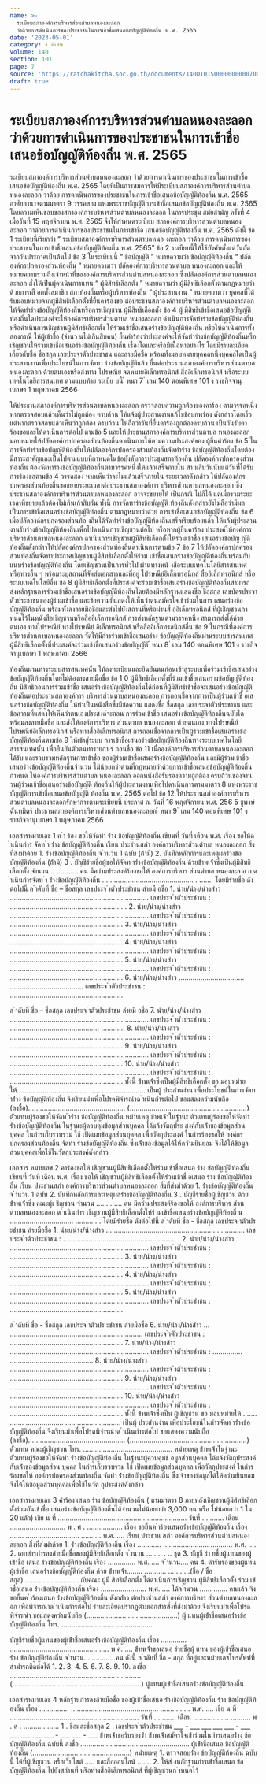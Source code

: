 ```yaml
---
name: >-
  ระเบียบสภาองค์การบริหารส่วนตำบลหนองละลอก
  ว่าด้วยการดำเนินการของประชาชนในการเข้าชื่อเสนอข้อบัญญัติท้องถิ่น พ.ศ. 2565
date: '2023-05-01'
category: ง พิเศษ
volume: 140
section: 101
page: 7
source: 'https://ratchakitcha.soc.go.th/documents/140D101S0000000000700.pdf'
draft: true
---
```


# ระเบียบสภาองค์การบริหารส่วนตำบลหนองละลอก ว่าด้วยการดำเนินการของประชาชนในการเข้าชื่อเสนอข้อบัญญัติท้องถิ่น พ.ศ. 2565

ระเบียบสภาองค์การบริหารส่วนตำบลหนองละลอก ว่าด้วยการดาเนินการของประชาชนในการเข้าชื่อเสนอข้อบัญญัติท้องถิ่น พ.ศ. 2565 โดยที่เป็นการสมควรให้มีระเบียบสภาองค์การบริหารส่วนตำบลหนองละลอก ว่าด้วย การดาเนินการของประชาชนในการเข้าชื่อเสนอข้อบัญญัติท้องถิ่น พ.ศ. 2565 อาศัยอานาจตามมาตรา 9 วรรคสอง แห่งพระราชบัญญัติการเข้าชื่อเสนอข้อบัญญัติท้องถิ่น พ.ศ. 2565 โดยความเห็นชอบของสภาองค์การบริหารส่วนตาบลหนองละลอก ในการประชุม สมัยสามัญ ครั้งที่ 4 เมื่อวันที่ 15 พฤศจิกายน พ.ศ. 2565 จึงให้กำหนดระเบียบ สภาองค์การบริหารส่วนตำบลหนองละลอก ว่าด้วยการดำเนินการของประชาชนในการเข้าชื่อ เสนอข้อบัญญัติท้องถิ่น พ.ศ. 2565 ดังนี้ ข้อ 1 ระเบียบนี้เรียกว่า “ ระเบียบสภาองค์การบริหารส่วนตาบลหนอ งละลอก ว่าด้วย การดาเนินการของประชาชนในการเข้าชื่อเสนอข้อบัญญัติท้องถิ่น พ.ศ. 2565” ข้อ 2 ระเบียบนี้ให้ใช้บังคับตั้งแต่วันถัดจากวันประกาศเป็นต้นไป ข้อ 3 ในระเบียบนี้ “ ข้อบัญญัติ ” หมายความว่า ข้อบัญญัติท้องถิ่น “ ปลัดองค์กรปกครองส่วนท้องถิ่น ” หมายความว่า ปลัดองค์การบริหารส่วนตำบล หนองละลอก และให้หมายความรวมถึงเจ้าหน้าที่ขององค์การบริหารส่วนตำบลหนองละลอก ซึ่งปลัดองค์การส่วนตาบลหนองละลอก สั่งให้เป็นผู้ดาเนินการแทน “ ผู้มีสิทธิเลือกตั้ง ” หมายความว่า ผู้มีสิทธิเลือกตั้งตามกฎหมายว่าด้วยการเลื อกตั้งสมาชิก สภาท้องถิ่นหรือผู้บริหารท้องถิ่น “ ผู้ประสานงาน ” หมายความว่า บุคคลที่ได้รับมอบหมายจากผู้มีสิทธิเลือกตั้งที่ยื่นคาร้องขอ ต่อประธานสภาองค์การบริหารส่วนตาบลหนองละลอก ให้จัดทำร่างข้อบัญญัติท้องถิ่นหรือการเชิญชวน ผู้มีสิทธิเลือกตั้ง ข้อ 4 ผู้ มีสิทธิเข้าชื่อเสนอข้อบัญญัติท้องถิ่นใดประสงค์จะให้องค์การบริหารส่วนตาบล หนองละลอก ดำเนินการจัดทำร่างข้อบัญญัติท้องถิ่นหรือดำเนินการเชิญชวนผู้มีสิทธิเลือกตั้ง ให้ร่วมเข้าชื่อเสนอร่างข้อบัญญัติท้องถิ่น หรือให้ดาเนินการทั้งสองกรณี ให้ผู้เข้าชื่อ (จำนว นไม่เกินสิบคน) ยื่นคำร้องว่าประสงค์จะให้จัดทำร่างข้อบัญญัติท้องถิ่นหรือเชิญชวนให้ร่วมเข้าชื่อเสนอร่างข้อบัญญัติท้องถิ่น เรื่องใดและหรือมีเนื้อหาอย่างไร โดยมีรายละเอียดเกี่ยวกับชื่อ ชื่อสกุล เลขประจาตัวประชาชน และลายมือชื่อ พร้อมทั้งมอบหมายบุคคลหนึ่งบุคคลใดเป็นผู้ประสานงานเพื่อประโยชน์ในการจัดทา ร่างข้อบัญญัติแล้ว ยื่นต่อประธานสภาองค์การบริหารส่วนตาบลหนองละลอก ด้วยตนเองหรือส่งทาง ไปรษณีย์ จดหมายอิเล็กทรอนิกส์ สื่ออิเล็กทรอนิกส์ หรือระบบเทคโนโลยีสารสนเทศ ตามแบบท้าย ระเบีย บนี้ ้ หนา 7 ่ เลม 140 ตอนพิเศษ 101 ง ราชกิจจานุเบกษา 1 พฤษภาคม 2566

ให้ประธานสภาองค์การบริหารส่วนตาบลหนองละลอก ตรวจสอบความถูกต้องของคาร้อง ตามวรรคหนึ่ง หากตรวจสอบแล้วเห็นว่าไม่ถูกต้อง ครบถ้วน ให้แจ้งผู้ประสานงานแก้ไขข้อบกพร่อง ดังกล่าวโดยเร็ว แต่หากตรวจสอบแล้วเห็นว่าถูกต้อง ครบถ้วน ให้ถือว่าวันที่ยื่นคาร้องถูกต้องครบถ้วน เป็นวันรับคาร้องขอและให้ดาเนินการต่อไป ตามข้อ 5 และให้ประธานสภาองค์การบริหารส่วนตาบล หนองละลอก มอบหมายให้ปลัดองค์กรปกครองส่วนท้องถิ่นดาเนินการให้ตามความประสงค์ของ ผู้ยื่นคำร้อง ข้อ 5 ในการจัดทำร่างข้อบัญญัติท้องถิ่นให้ปลัดองค์กรปกครองส่วนท้องถิ่นจัดทำร่าง ข้อบัญญัติท้องถิ่นโดยต้องมีสาระสาคัญและเป็นไปตามแบบที่กาหนดในข้อบังคับการประชุมสภาท้องถิ่น ปลัดองค์กรปกครองส่วนท้องถิ่น ต้องจัดทาร่างข้อบัญญัติท้องถิ่นตามวรรคหนึ่งให้แล้วเสร็จภายใน สา มสิบวันนับแต่วันที่ได้รับการร้องขอตามข้อ 4 วรรคสอง หากเห็นว่าจะไม่แล้วเสร็จภายใน ระยะเวลาดังกล่าว ให้ปลัดองค์กรปกครองส่วนท้องถิ่นขอขยายระยะเวลาต่อประธานสภาองค์การ บริหารส่วนตาบลหนองละลอก ซึ่งประธานสภาองค์การบริหารส่วนตาบลหนองละลอก อาจจะขยายให้ เป็นกรณี ไปก็ได้ แต่เมื่อรวมระยะเวลาที่ขยายแล้วต้องไม่เกินเก้าสิบวัน ทั้งนี้ การจัดทาร่างข้อบัญญัติ ท้องถิ่นดังกล่าวยังไม่ถือว่ามีผลเป็นการเข้าชื่อเสนอร่างข้อบัญญัติท้องถิ่น ตามกฎหมายว่าด้วย การเข้าชื่อเสนอข้อบัญญัติท้องถิ่น ข้อ 6 เมื่อปลัดองค์กรปกครองส่วนท้อ งถิ่นได้จัดทำร่างข้อบัญญัติท้องถิ่นเสร็จเรียบร้อยแล้ว ให้แจ้งผู้ประสานงานรับร่างข้อบัญญัติท้องถิ่นเพื่อไปดาเนินการเชิญชวนต่อไป หรือหากผู้ยื่นคาร้อง ประสงค์ให้องค์การบริหารส่วนตาบลหนองละลอก ดาเนินการเชิญชวนผู้มีสิทธิเลือกตั้งให้ร่วมเข้าชื่อ เสนอร่างข้อบัญ ญัติท้องถิ่นดังกล่าวให้ปลัดองค์กรปกครองส่วนท้องถิ่นดาเนินการตามข้อ 7 ข้อ 7 ให้ปลัดองค์กรปกครองส่วนท้องถิ่นจัดทาประกาศเชิญชวนผู้มีสิทธิเลือกตั้งให้ร่วม เข้าชื่อเสนอร่างข้อบัญญัติท้องถิ่นพร้อมกับแนบร่างข้อบัญญัติท้องถิ่น โดยเชิญชวนเป็นการทั่วไป ผ่านทางหนั งสือระบบเทคโนโลยีสารสนเทศ หรือทางอื่น ๆ พร้อมระบุสถานที่จัดส่งเอกสารและที่อยู่ ไปรษณีย์อิเล็กทรอนิกส์ สื่ออิเล็กทรอนิกส์ หรือระบบเทคโนโลยีอื่น ข้อ 8 ผู้มีสิทธิเลือกตั้งที่ประสงค์จะร่วมเข้าชื่อเสนอร่างข้อบัญญัติท้องถิ่นสามารถ ส่งหลักฐานการร่วมเข้าชื่อเสนอร่างข้อบัญญัติท้องถิ่นโดยต้องมีหลักฐานแสดงชื่อ ชื่อสกุล เลขบัตรประจาตัวประชาชนของผู้ร่วมเข้าชื่อ และข้อความที่แสดงให้เห็นว่าตนสมัครใจเข้าร่วมในการ เสนอร่างข้อบัญญัติท้องถิ่น พร้อมทั้งลงลายมือชื่อและส่งไปยังสถานที่หรือผ่านสื่ ออิเล็กทรอนิกส์ ที่ผู้เชิญชวนกาหนดไว้ในหนังสือเชิญชวนหรือสื่ออิเล็กทรอนิกส์ การส่งหลักฐานตามวรรคหนึ่ง สามารถส่งได้ด้วยตนเอง ทางไปรษณีย์ ทางไปรษณีย์ อิเล็กทรอนิกส์ หรือสื่ออิเล็กทรอนิกส์อื่น ข้อ 9 ในกรณีที่องค์การบริหารส่วนตาบลหนองละลอก จัดให้มีกำรร่วมเข้าชื่อเสนอร่าง ข้อบัญญัติท้องถิ่นผ่านระบบสารสนเทศ ผู้มีสิทธิเลือกตั้งที่ประสงค์จะร่วมเข้าชื่อเสนอร่างข้อบัญญัติ ้ หนา 8 ่ เลม 140 ตอนพิเศษ 101 ง ราชกิจจานุเบกษา 1 พฤษภาคม 2566

ท้องถิ่นผ่านทางระบบสารสนเทศนั้น ให้ลงทะเบียนและยืนยันตนก่อนเข้าสู่ระบบเพื่อร่วมเข้าชื่อเสนอร่าง ข้อบัญญัติท้องถิ่นโดยไม่ต้องลงลายมือชื่อ ข้อ 1 0 ผู้มีสิทธิเลือกตั้งที่ร่วมเข้าชื่อเสนอร่างข้อบัญญัติท้องถิ่น มีสิทธิถอนการร่วมเข้าชื่อ เสนอร่างข้อบัญญัติท้องถิ่นได้ก่อนที่ผู้มีสิทธิเข้าชื่อจะเสนอร่างข้อบัญญัติท้องถิ่นต่อประธานสภาองค์การ บริหารส่วนตาบลหนองละลอก การถอนชื่อจากการเป็นผู้ร่วมเข้าชื่ อเสนอร่างข้อบัญญัติท้องถิ่น ให้ทำเป็นหนังสือซึ่งมีข้อความ แสดงชื่อ ชื่อสกุล เลขประจาตัวประชาชน และข้อความที่แสดงให้เห็นว่าตนเองประสงค์จะถอน การร่วมเข้าชื่อ เสนอร่างข้อบัญญัติท้องถิ่นฉบับใด พร้อมลงลายมือชื่อ และส่งให้องค์การบริหาร ส่วนตาบล หนองละลอก ด้วยตนเอง ทางไปรษณีย์ ไปรษณีย์อิเล็กทรอนิกส์ หรือทางสื่ออิเล็กทรอนิกส์ การถอนชื่อจากการเป็นผู้ร่วมเข้าชื่อเสนอร่างข้อบัญญัติท้องถิ่นตามข้อ 9 ให้เข้าสู่ระบบ การเข้าชื่อเสนอร่างข้อบัญญัติท้องถิ่นทางระบบเทคโนโลยีสารสนเทศนั้น เพื่อยืนยันตัวตนทารายกา ร ถอนชื่อ ข้อ 11 เมื่อองค์การบริหารส่วนตาบลหนองละลอกได้รับ และรวบรวมหลักฐานการเข้าชื่อ ของผู้ร่วมเข้าชื่อเสนอร่างข้อบัญญัติท้องถิ่น และมีผู้ร่วมเข้าชื่อเสนอร่างข้อบัญญัติท้องถิ่นจำนวน ไม่น้อยกว่าตามที่กฎหมายว่าด้วยการเข้าชื่อเสนอข้อบัญญัติท้องถิ่นกาหนด ให้องค์การบริหารส่วนตาบล หนองละลอก ออกหนังสือรับรองความถูกต้อง ครบถ้วนของจานวนผู้ร่วมเข้าชื่อเสนอร่างข้อบัญญัติ ท้องถิ่นให้ผู้ประสานงานเพื่อไปดาเนินการตามมาตรา 8 แห่งพระราชบัญญัติการเข้าชื่อเสนอข้อบัญญัติ ท้องถิ่น พ.ศ. 2565 ต่อไป ข้อ 12 ให้ประธานสภำองค์การบริหารส่วนตาบลหนองละลอกรักษาการตามระเบียบนี้ ประกาศ ณ วันที่ 16 พฤศจิกายน พ.ศ. 256 5 ชูพงษ์ ฉันทมิตร์ ประธานสภาองค์การบริหารส่วนตำบลหนองละลอก ้ หนา 9 ่ เลม 140 ตอนพิเศษ 101 ง ราชกิจจานุเบกษา 1 พฤษภาคม 2566

เอกสารหมายเลข 1 ค ํา ร้อง ขอให้จัดทํา ร่ําง ข้อบัญญัติท้องถิ่น เขียนที่ วันที่ เดือน พ.ศ. เรื่อง ขอให้ด ําเนินกําร จัดท ํา ร่ําง ข้อบัญญัติท้องถิ่น เรียน ประธํานสภํา องค์การบริหารส่วนตำบล หนองละลอก สิ่งที่ส่งมําด้วย 1. ร่ํางข้อบัญญัติท้องถิ่น จ ํานวน 1 ฉบับ (ถ้ํามี) 2. บันทึกหลักกํารและเหตุผลร่ํางข้อบัญญัติท้องถิ่น (ถ้ํามี) 3 . บัญชีรํายชื่อผู้ขอให้จัดท ําร่ํางข้อบัญญัติท้องถิ่น ด้วยข้ําพเจ้ําซึ่งเป็นผู้มีสิทธิเลือกตั้ง จํานวน .. ........... คน มีควํามประสงค์ร้องขอให้ องค์การบริหาร ส่วนตำบล หนองละล อ ก ด ําเนินกํารจัดท ํา ร่ํางข้อบัญญัติท้องถิ่น .............................................. . ....... โดยมีรํายชื่อ ดังต่อไปนี้ ล ําดับที่ ชื่อ – ชื่อสกุล เลขประจ ําตัวประชําชน ลํายมื อชื่อ 1. นําย/นําง/นํางสําว ...................................................................... เลขประจ ําตัวประชําชน : ......................................................... . 2. นําย/นําง/นํางสําว ...................................................................... เลขประจ ําตัวประชําชน : ......................................................... 3. นําย/นําง/นํางสําว ...................................................................... เลขประจ ําตัวประชําชน : ......................................................... 4. นําย/นําง/นํางสําว ...................................................................... เลขประจ ําตัวประชําชน : ......................................................... 5. นําย/นําง/นํางสําว ...................................................................... เลขประจ ําตัวประชําชน : ......................................................... 6. นําย/นําง/นํางสําว ................................. ..................................... เลขประจ ําตัวประชําชน : .........................................................

ล ําดับที่ ชื่อ – ชื่อสกุล เลขประจ ําตัวประชําชน ลํายมื อชื่อ 7. นําย/นําง/นํางสําว ...................................................................... เลขประจ ําตัวประชําชน : ............................................. ............ 8. นําย/นําง/นํางสําว ...................................................................... เลขประจ ําตัวประชําชน : ......................................................... 9. นําย/นําง/นํางสําว ...................................................................... เลขประจ ําตัวประชําชน : ......................................................... 10. นําย/นําง/นํางสําว ...................................................................... เลขประจ ําตัวประชําชน : ......................................................... ทั้งนี้ ข้ําพเจ้ําซึ่งเป็นผู้มีสิทธิเลือกตั้ง ขอ มอบหมํายให้......... ...... ................... ..... ...................... เป็นผู้ ประสํานงําน เพื่อประโยชน์ในกํารจัดท ําร่ําง ข้อบัญญัติท้องถิ่น จึงเรียนมําเพื่อโปรดพิจํารณําด ําเนินกํารต่อไป ขอแสดงควํามนับถือ (ลงชื่อ)................................................. (...........................................................) ตัวแทนผู้ร้องขอให้จัดท ําร่ําง ข้อบัญญัติท้องถิ่น หมํายเหตุ ข้ําพเจ้ําในฐํานะ ตัวแทนผู้ร้องขอให้จัดทํา ร่ํางข้อบัญญัติท้องถิ่น ในฐํานะผู้ควบคุมข้อมูลส่วนบุคคล ได้แจ้งวัตถุประ สงค์กับเจ้ําของข้อมูลส่วน บุคคล ในกํารเก็บรวบรวม ใช้ เปิดเผยข้อมูลส่วนบุคคล เพื่อวัตถุประสงค์ ในกํารร้องขอให้ องค์กรปกครองส่วนท้องถิ่น จัดทํา ร่ํางข้อบัญญัติท้องถิ่น ซึ่งเจ้ําของข้อมูลได้ให้ควํามยินยอม จึงได้ให้ข้อมูลส่วนบุคคลเพื่อใช้ในวัตถุประสงค์ดังกล่ําว

เอกสาร หมายเลข 2 คาร้องขอให้ เชิญชวนผู้มีสิทธิเลือกตั้งให้ร่วมเข้าชื่อเสนอ ร่าง ข้อบัญญัติท้องถิ่น เขียนที่ วันที่ เดือน พ.ศ. เรื่อง ขอให้ เชิญชวนผู้มีสิทธิเลือกตั้งให้ร่วมเข้าชื่ อเสนอ ร่าง ข้อบัญญัติท้องถิ่น เรียน ประธํานสภํา องค์การบริหารส่วนตำบลหนองละลอก สิ่งที่ส่งมําด้วย 1. ร่ํางข้อบัญญัติท้องถิ่น จ ํานวน 1 ฉบับ 2. บันทึกหลักกํารและเหตุผลร่ํางข้อบัญญัติท้องถิ่น 3 . บัญชีรํายชื่อผู้เชิญชวน ด้วยข้ําพเจ้ําซึ่ง คณะผู้เ ชิญชวน จํานวน ............. คน มีควํามประสงค์ร้องขอให้ องค์การบริหาร ส่วนตำบลหนองละลอก ด ําเนินกําร เชิญชวนผู้มีสิทธิเลือกตั้งให้ร่วมเข้าชื่อเสนอร่างข้อบัญญัติท้องถิ่ น ................................ ........... ..โดยมีรํายชื่อ ดังต่อไปนี้ ล ําดับที่ ชื่อ - ชื่อสกุล เลขประจ ําตัวปร ะชําชน ลํายมือชื่อ 1. นําย/นําง/นํางสําว ...................................................................... เลขประจ ําตัวประชําชน : ......................................................... . 2. นําย/นําง/นํางสําว ...................................................................... เลขประจ ําตัวประชําชน : ......................................................... 3. นําย/นําง/นํางสําว ...................................................................... เลขประจ ําตัวประชําชน : ......................................................... 4. นําย/นําง/นํางสําว ...................................................................... เลขประจ ําตัวประชําชน : ......................................................... 5. นําย/นําง/นํางสําว ...................................................................... เลขประจ ําตัวประชําชน : .........................................................

ล ําดับที่ ชื่อ - ชื่อสกุล เลขประจ ําตัวปร ะชําชน ลํายมือชื่อ 6. นําย/นําง/นํางสําว ... ................................................................... เลขประจ ําตัวประชําชน : ......................................................... 7. นําย/นําง/นํางสําว ...................................................................... เลขประจ ําตัวประชําชน : ............... .......................................... 8. นําย/นําง/นํางสําว ...................................................................... เลขประจ ําตัวประชําชน : ......................................................... 9. นําย/นําง/นํางสําว ...................................................................... เลขประจ ําตัวประชําชน : ......................................................... 10. นําย/นําง/นํางสําว ...................................................................... เลขประจ ําตัวประชําชน : ......................................................... ทั้งนี้ ข้ําพเจ้ําซึ่งเป็น ผู้เชิญชวน ขอ มอบหมํายให้........ ....... ................... ..... ...................... เป็นผู้ ประสํานงําน เพื่อประโยชน์ในกํารจัดท ําร่ํางข้อบัญญัติท้องถิ่น จึงเรียนมําเพื่อโปรดพิจํารณําด ําเนินกํารต่อไป ขอแสดงควํามนับถือ (ลงชื่อ)................................................. (...........................................................) ตัวแทน คณะผู้เชิญชวน โทร. ............................................. หมํายเหตุ ข้ําพเจ้ําในฐํานะ ตัวแทนผู้ร้องขอให้จัดทํา ร่ํางข้อบัญญัติท้องถิ่น ในฐํานะผู้ควบคุมข้ อมูลส่วนบุคคล ได้แจ้งวัตถุประสงค์กับเจ้ําของข้อมูลส่วน บุคคล ในกํารเก็บรวบรวม ใช้ เปิดเผยข้อมูลส่วนบุคคล เพื่อวัตถุประสงค์ ในกํารร้องขอให้ องค์กรปกครองส่วนท้องถิ่น จัดทํา ร่ํางข้อบัญญัติท้องถิ่น ซึ่งเจ้ําของข้อมูลได้ให้ควํามยินยอม จึงได้ให้ข้อมูลส่วนบุคคลเพื่อใช้ในวัต ถุประสงค์ดังกล่ําว

เอกสารหมายเลข 3 คําร้อง เสนอ ร่ําง ข้อบัญญัติท้องถิ่น ( ตามมาตรา 8 ภายหลังเชิญชวนผู้มีสิทธิเลือกตั้งร่วมกันเข้าชื่อ เสนอร่างข้อบัญญัติท้องถิ่นได้จำนวนไม่น้อยกว่า 3,000 คน หรือ ไม่น้อยกว่า 1 ใน 20 แล้ว) เขีย น ที่ ................................................................. วันที่ ........... เดือน ............................ พ . ศ . .................. เรื่อง ขอยื่นค ําร้องเสนอร่ํางข้อบัญญัติท้องถิ่น เรื่อง ....... ...... .................... .......... พ.ศ. .... เรียน ประธําน สภํา องค์การบริหารส่วนตำบลหนองละลอก สิ่งที่ส่งมําด้วย 1. ร่ํางข้อบัญญัติท้องถิ่น เรื่อง ............ ....................... ........... พ.ศ. .... 2. เอกสํารกํารลงลํายมือชื่อของผู้มีสิทธิเลือกตั้ง จ ํานวน ..... .. . .. ชุด 3. บัญชี รํา ยชื่อผู้แทนของผู้ เข้ําชื่อ เสนอ ร่ํางข้อบัญญัติท้องถิ่น เรื่อง .............. พ.ศ. .... จ ํานวน.... คน 4. คำรับรองของผู้แทนผู้เข้าชื่อ เสนอร่ํางข้อบัญญัติท้องถิ่น ด้วย ข้ําพเจ้ํา........ ........... ...........(ชื่อ / ชื่อสกุล)............................ กับคณะ ผู้มี สิทธิเลือกตั้ง ได้ดําเนินกํารเชิญชวน ผู้มีสิทธิเลือกตั้ง ร่วม เข้ําชื่อเสนอ ร่ํางข้อบัญญัติท้องถิ่น เรื่อง ....................... พ.ศ. .... ได้จ ํานวน ...... ....... คนแล้ว จึง ขอยื่นค ําร้องเสนอ ร่ํางข้อบัญญัติท้องถิ่น ดังกล่ําว ต่อประธํานสภํา องค์การบริหาร ส่วนตำบลหนองละล อก เพื่อพิจํารณําด ําเนินกํารต่อไป รํายละเอียดปรํากฏตํามเอกสํารสิ่งที่ส่งมําด้วย จึงเรียนมําเพื่อโปรดพิจํารณํา ขอแสดงควํามนับถือ (..............................................) ผู้ แทนผู้เข้ําชื่อเสนอร่ํางข้อบัญญัติท้องถิ่น โทร. .......................... ...................

บัญชีรํายชื่อผู้แทนของผู้เข้ําชื่อเสนอร่ํางข้อบัญญัติท้องถิ่น เรื่อง ............. ............................................ ..... พ.ศ. .... ข้ําพเจ้ําขอเสนอ รํายชื่อผู้ แทน ของผู้เข้ําชื่อเสนอ ร่ําง ข้อบัญญัติท้องถิ่น จ ํานวน................คน ดังนี้ ล ําดับที่ ชื่อ - สกุล ที่อยู่และหมํายเลขโทรศัพท์ที่สํามํารถติดต่อได้ 1. 2. 3. 4. 5. 6. 7. 8. 9. 10. ลงชื่อ .................................................................. (.................................................................) ผู้แทนผู้เข้ําชื่อเสนอร่ํางข้อบัญญัติท้องถิ่น

เอกสารหมายเลข 4 หลักฐํานกํารลงลํายมือชื่อ ของผู้เข้ําชื่อเสนอ ร่ํางข้อบัญญัติท้องถิ่น ร่ําง ข้อบัญญัติท้ องถิ่น เรื่อง ............... ............................................ ............... พ.ศ. .... เขีย น ที่ ................................................................. วันที่ ........... เดือน .................. .......... พ . ศ . .................. 1 . ชื่อและชื่อสกุล 2 . เลขประจ ําตัวประชําชน ___ - ___ ___ ___ ___ - ___ ___ ___ ___ ___ - ___ ___ - ___ ข้ําพเจ้ําขอรับรองว่ํา ข้ําพเจ้ําสมัครใจเข้ําร่วมในกํารเสนอร่ําง ข้อบัญญัติท้องถิ่น ฉบับนี้ ลงชื่อ ............ .......................................... ผู้เข้ําชื่อเสนอ ข้อบัญญัติ ท้องถิ่น (.................................................) หมํายเหตุ 1. ตรวจสอบร่ําง ข้อบัญญัติท้องถิ่น ฉบับนี้ ได้ที่ผู้เชิญชวน หรือเว็บไซต์ ..... และสื่อออนไลน์ ....... 2. ให้ส่ งหลักฐํานกํารเข้ําชื่อเสนอ ข้อบัญญัติท้องถิ่น ไปยังสถํานที่ หรือทํางสื่ออิเล็กทรอนิกส์ ที่ผู้เชิญชวนก ําหนดไว้
